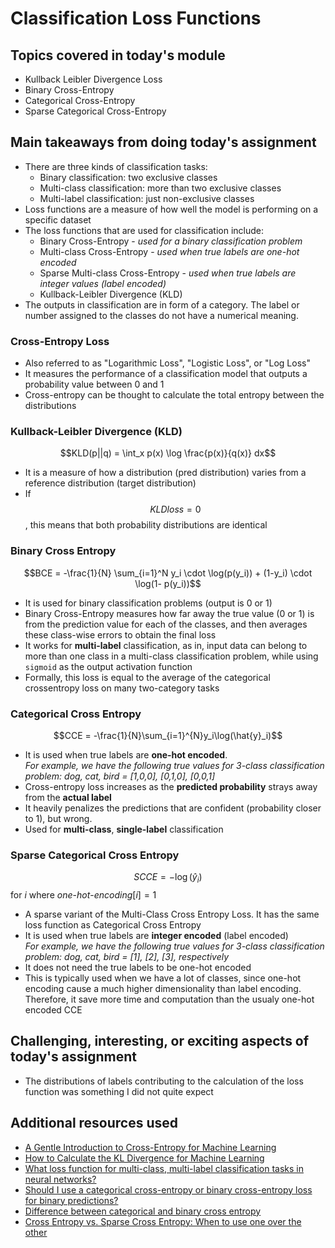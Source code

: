 # Classification Loss Functions

## Topics covered in today's module
* Kullback Leibler Divergence Loss
* Binary Cross-Entropy
* Categorical Cross-Entropy
* Sparse Categorical Cross-Entropy

## Main takeaways from doing today's assignment
- There are three kinds of classification tasks:
  - Binary classification: two exclusive classes
  - Multi-class classification: more than two exclusive classes
  - Multi-label classification: just non-exclusive classes
- Loss functions are a measure of how well the model is performing on a specific dataset
- The loss functions that are used for classification include:
  - Binary Cross-Entropy - *used for a binary classification problem*
  - Multi-class Cross-Entropy - *used when true labels are one-hot encoded*
  - Sparse Multi-class Cross-Entropy - *used when true labels are integer values (label encoded)*
  - Kullback-Leibler Divergence (KLD)
- The outputs in classification are in form of a category. The label or number assigned to the classes do not have a numerical meaning.

### Cross-Entropy Loss
- Also referred to as "Logarithmic Loss", "Logistic Loss", or "Log Loss"
- It measures the performance of a classification model that outputs a probability value between 0 and 1
- Cross-entropy can be thought to calculate the total entropy between the distributions

### Kullback-Leibler Divergence (KLD)
$$KLD(p||q) = \int_x p(x) \log \frac{p(x)}{q(x)} dx$$
- It is a measure of how a distribution (pred distribution) varies from a reference distribution (target distribution)
- If $$KLD loss = 0$$, this means that both probability distributions are identical

### Binary Cross Entropy
$$BCE = -\frac{1}{N} \sum_{i=1}^N y_i \cdot \log(p(y_i)) + (1-y_i) \cdot \log(1- p(y_i))$$

- It is used for binary classification problems (output is 0 or 1)
- Binary Cross-Entropy measures how far away the true value (0 or 1) is from the prediction value for each of the classes, and then averages these class-wise errors to obtain the final loss
- It works for **multi-label** classification, as in, input data can belong to more than one class in a multi-class classification problem, while using `sigmoid` as the output activation function
- Formally, this loss is equal to the average of the categorical crossentropy loss on many two-category tasks

### Categorical Cross Entropy
$$CCE = -\frac{1}{N}\sum_{i=1}^{N}y_i\log(\hat{y}_i)$$ 
- It is used when true labels are **one-hot encoded**.<br>
*For example, we have the following true values for 3-class classification problem: dog, cat, bird = [1,0,0], [0,1,0], [0,0,1]*
- Cross-entropy loss increases as the **predicted probability** strays away from the **actual label**
- It heavily penalizes the predictions that are confident (probability closer to 1), but wrong.
- Used for **multi-class**, **single-label** classification

### Sparse Categorical Cross Entropy
$$SCCE = -\log(\hat{y}_i)$$ for $i$ where $one\text{-}hot\text{-}encoding[i] = 1$ 
- A sparse variant of the Multi-Class Cross Entropy Loss. It has the same loss function as Categorical Cross Entropy
- It is used when true labels are **integer encoded** (label encoded)<br>
*For example, we have the following true values for 3-class classification problem: dog, cat, bird = [1], [2], [3], respectively*
- It does not need the true labels to be one-hot encoded
- This is typically used when we have a lot of classes, since one-hot encoding cause a much higher dimensionality than label encoding. Therefore, it save more time and computation than the usualy one-hot encoded CCE


## Challenging, interesting, or exciting aspects of today's assignment
- The distributions of labels contributing to the calculation of the loss function was something I did not quite expect

## Additional resources used 
- [A Gentle Introduction to Cross-Entropy for Machine Learning](https://machinelearningmastery.com/cross-entropy-for-machine-learning/)
- [How to Calculate the KL Divergence for Machine Learning](https://machinelearningmastery.com/divergence-between-probability-distributions/#:~:text=KL%20divergence%20can%20be%20calculated,of%20the%20event%20in%20P.&text=The%20value%20within%20the%20sum%20is%20the%20divergence%20for%20a%20given%20event.)
- [What loss function for multi-class, multi-label classification tasks in neural networks?](https://stats.stackexchange.com/questions/207794/what-loss-function-for-multi-class-multi-label-classification-tasks-in-neural-n)
- [Should I use a categorical cross-entropy or binary cross-entropy loss for binary predictions?](https://stats.stackexchange.com/questions/260505/should-i-use-a-categorical-cross-entropy-or-binary-cross-entropy-loss-for-binary)
- [Difference between categorical and binary cross entropy](https://stackoverflow.com/questions/52965686/difference-between-categorical-and-binary-cross-entropy)
- [Cross Entropy vs. Sparse Cross Entropy: When to use one over the other](https://stats.stackexchange.com/questions/326065/cross-entropy-vs-sparse-cross-entropy-when-to-use-one-over-the-other)
